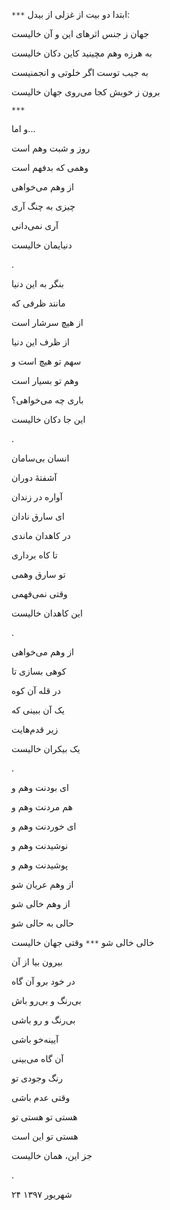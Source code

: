 <!-- 
.. title: جهان خالیست
.. slug: jahan-khalist
.. date: 2018-09-15 20:40:48 UTC
.. tags: غزل‌واره
.. category: 
.. link: 
.. description: 
.. type: text
-->

`***`
ابتدا دو بیت از غزلی از بیدل:

جهان ز جنس اثرهای این و آن خالیست

به هرزه وهم مچینید کاین دکان خالیست

به جیب توست اگر خلوتی و انجمنیست

برون ز خویش کجا می‌روی جهان خالیست

`***`

و اما...


روز و شبت وهم است

وهمی که بدفهم است

از وهم می‌خواهی

چیزی به چنگ آری

آری نمی‌دانی

دنیایمان خالیست

.

بنگر به این دنیا

مانند ظرفی که

از هیچ سرشار است

از ظرف این دنیا

سهم تو هیچ است و

وهم تو بسیار است

باری چه می‌خواهی؟

این جا دکان خالیست

.

انسان بی‌سامان

آشفتهٔ دوران

آواره در زندان

ای سارق نادان

در کاهدان ماندی

تا کاه برداری

تو سارق وهمی

وقتی نمی‌فهمی

این کاهدان خالیست

.

از وهم می‌خواهی

کوهی بسازی تا

در قله آن کوه

یک آن ببینی که

زیر قدم‌هایت

یک بیکران خالیست

.

ای بودنت وهم و

هم مردنت وهم و

ای خوردنت وهم و

نوشیدنت وهم و

پوشیدنت وهم و

از وهم عریان شو

از وهم خالی شو

حالی به حالی شو

خالی خالی شو
`***`
وقتی جهان خالیست

بیرون بیا از آن

در خود برو آن گاه

بی‌رنگ و بی‌رو باش

بی‌رنگ و رو باشی

آیینه‌خو باشی

آن گاه می‌بینی

رنگ وجودی تو

وقتی عدم باشی

هستی تو هستی تو

هستی تو این است

جز این، همان خالیست

.

۲۴ شهریور ۱۳۹۷
